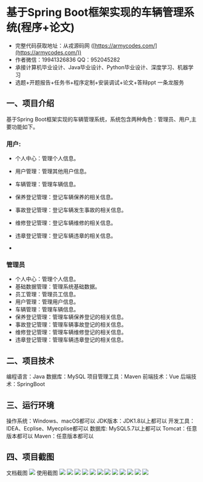 基于Spring Boot框架实现的车辆管理系统(程序+论文)
=
- 完整代码获取地址：从戎源码网 ([https://armycodes.com/](https://armycodes.com/))
- 作者微信：19941326836  QQ：952045282 
- 承接计算机毕业设计、Java毕业设计、Python毕业设计、深度学习、机器学习
- 选题+开题报告+任务书+程序定制+安装调试+论文+答辩ppt 一条龙服务

一、项目介绍
---
基于Spring Boot框架实现的车辆管理系统，系统包含两种角色：管理员、用户,主要功能如下。
### 用户:
- 个人中心：管理个人信息。
- 用户管理：管理其他用户信息。
- 车辆管理：管理车辆信息。
- 保养登记管理：登记车辆保养的相关信息。
- 事故登记管理：登记车辆发生事故的相关信息。
- 维修登记管理：登记车辆维修的相关信息。
- 违章登记管理：登记车辆违章的相关信息。

- 
### 管理员
- 个人中心：管理个人信息。
- 基础数据管理：管理系统基础数据。
- 员工管理：管理员工信息。
- 用户管理：管理用户信息。
- 车辆管理：管理车辆信息。
- 保养登记管理：管理车辆保养登记的相关信息。
- 事故登记管理：管理车辆事故登记的相关信息。
- 维修登记管理：管理车辆维修登记的相关信息。
- 违章登记管理：管理车辆违章登记的相关信息。
  
  
二、项目技术
---
编程语言：Java
数据库：MySQL
项目管理工具：Maven
前端技术：Vue
后端技术：SpringBoot

三、运行环境
---
操作系统：Windows、macOS都可以
JDK版本：JDK1.8以上都可以
开发工具：IDEA、Ecplise、Myecplise都可以
数据库: MySQL5.7以上都可以
Tomcat：任意版本都可以
Maven：任意版本都可以

四、项目截图
---
文档截图
![](limage/2.png)
使用截图
![](image/1.png)
![](image/2.png)
![](image/3.png)
![](image/4.png)
![](image/5.png)
![](image/6.png)
![](image/7.png)
![](image/8.png)
![](image/9.png)
![](image/10.png)
![](image/11.png)
![](image/12.png)
